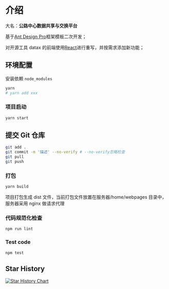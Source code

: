 # 介绍

大名：**公路中心数据共享与交换平台**

基于[Ant Design Pro](https://pro.ant.design)框架模板二次开发；

对开源工具 datax 的前端使用[React](https://react.dev/)进行重写，并按需求添加新功能；

## 环境配置

安装依赖 `node_modules`

```bash
yarn
# yarn add xxx
```

### 项目启动

```bash
yarn start
```

## 提交 Git 仓库

```bash
git add .
git commit -m '描述' --no-verify # --no-verify忽略检查
git pull
git push
```

### 打包

```bash
yarn build
```

项目打包生成 dist 文件，当前打包文件放置在服务器/home/webpages 目录中，服务器采用 nginx 做请求代理

### 代码规范化检查

```bash
npm run lint
```

### Test code

```bash
npm test
```
 
## Star History

[![Star History Chart](https://api.star-history.com/svg?repos=jinjjm/datax-front&type=Date)](https://star-history.com/#jinjjm/datax-front&Date)
